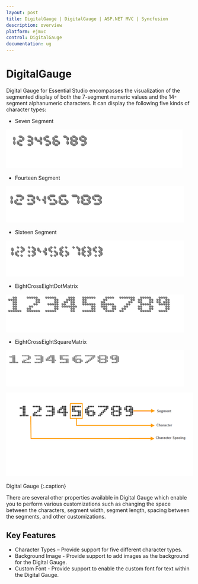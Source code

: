 ```yaml
---
layout: post
title: DigitalGauge | DigitalGauge | ASP.NET MVC | Syncfusion
description: overview
platform: ejmvc
control: DigitalGauge
documentation: ug
---
```


# DigitalGauge

Digital Gauge for Essential Studio encompasses the visualization of the segmented display of both the 7-segment numeric values and the 14-segment alphanumeric characters. It can display the following five kinds of character types:

* Seven Segment

![](/aspnetmvc/DigitalGauge/Overview_images/Overview_img2.png)

* Fourteen Segment

![](/aspnetmvc/DigitalGauge/Overview_images/Overview_img3.png)

* Sixteen Segment

![](/aspnetmvc/DigitalGauge/Overview_images/Overview_img4.png)

* EightCrossEightDotMatrix

![](/aspnetmvc/DigitalGauge/Overview_images/Overview_img5.png)

* EightCrossEightSquareMatrix

![](/aspnetmvc/DigitalGauge/Overview_images/Overview_img6.png)

![](Overview_images/Overview_img1.png)

Digital Gauge
{:.caption}

There are several other properties available in Digital Gauge which enable you to perform various customizations such as changing the space between the characters, segment width, segment length, spacing between the segments, and other customizations.

## Key Features

* Character Types – Provide support for five different character types.
* Background Image - Provide support to add images as the background for the Digital Gauge.
* Custom Font - Provide support to enable the custom font for text within the Digital Gauge.

